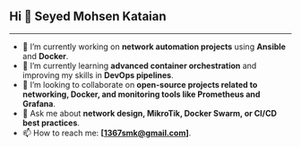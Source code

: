 ## Hi 👋 Seyed Mohsen Kataian

<!--
**smk1367/smk1367** is a ✨ _special_ ✨ repository because its `README.md` (this file) appears on your GitHub profile.

Here are some ideas to get you started:

- 🔭 I’m currently working on ...
- 🌱 I’m currently learning ...
- 👯 I’m looking to collaborate on ...
- 🤔 I’m looking for help with ...
- 💬 Ask me about ...
- 📫 How to reach me: ...
- 😄 Pronouns: ...
- ⚡ Fun fact: ...
-->
---

- 🔭 I’m currently working on **network automation projects** using **Ansible** and **Docker**.  
- 🌱 I’m currently learning **advanced container orchestration** and improving my skills in **DevOps pipelines**.  
- 👯 I’m looking to collaborate on **open-source projects related to networking, Docker, and monitoring tools like Prometheus and Grafana**.  
- 💬 Ask me about **network design, MikroTik, Docker Swarm, or CI/CD best practices**.  
- 📫 How to reach me: **[1367smk@gmail.com]**.  
